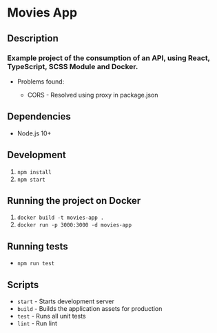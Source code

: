 # Movies App

## Description

### Example project of the consumption of an API, using React, TypeScript, SCSS Module and Docker.

- Problems found:

  - CORS - Resolved using proxy in package.json

## Dependencies

- Node.js 10+

## Development

1. `npm install`
2. `npm start`

## Running the project on Docker

1. `docker build -t movies-app .`
1. `docker run -p 3000:3000 -d movies-app`

## Running tests

- `npm run test`

## Scripts

- `start` - Starts development server
- `build` - Builds the application assets for production
- `test` - Runs all unit tests
- `lint` - Run lint
